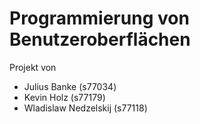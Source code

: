 # Programmierung von Benutzeroberflächen

Projekt von

- Julius Banke (s77034)
- Kevin Holz (s77179)
- Wladislaw Nedzelskij (s77118)
